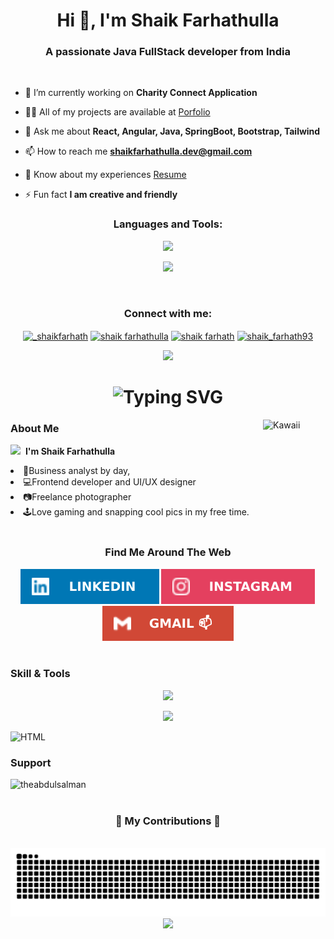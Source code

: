 <h1 align="center">Hi 👋, I'm Shaik Farhathulla</h1>
<h3 align="center">A passionate Java FullStack developer from India</h3>
<br>

- 🔭 I’m currently working on **Charity Connect Application**

- 👨‍💻 All of my projects are available at [Porfolio](https://shaikfarhathulla-dev.github.io/portfolio/)

- 💬 Ask me about **React, Angular, Java, SpringBoot, Bootstrap, Tailwind**

- 📫 How to reach me **shaikfarhathulla.dev@gmail.com**

- 📄 Know about my experiences [Resume](https://drive.google.com/file/d/1mnqn1V9o0Sh8zjZiBNaU6O5NQmpuOfS_/view)

- ⚡ Fun fact **I am creative and friendly**



<h3 align="center">Languages and Tools:</h3>
<p align="center">
  <img src="https://skillicons.dev/icons?i=html,css,js,ts,react,angular,tailwind,bootstrap,java,spring,maven,mysql,c,py" />
</p>
<p align="center">
  <img src="https://skillicons.dev/icons?i=vscode,vite,eclipse,postman,git,github,aws,pycharm,anaconda,notion" />
</p>
<br>
<h3 align="center">Connect with me:</h3>
<p align="center">
<a href="https://twitter.com/_shaikfarhath" target="blank"><img align="center" src="https://raw.githubusercontent.com/rahuldkjain/github-profile-readme-generator/master/src/images/icons/Social/twitter.svg" alt="_shaikfarhath" height="30" width="40" /></a>
<a href="https://linkedin.com/in/shaik farhathulla" target="blank"><img align="center" src="https://raw.githubusercontent.com/rahuldkjain/github-profile-readme-generator/master/src/images/icons/Social/linked-in-alt.svg" alt="shaik farhathulla" height="30" width="40" /></a>
<a href="https://fb.com/shaik farhath" target="blank"><img align="center" src="https://raw.githubusercontent.com/rahuldkjain/github-profile-readme-generator/master/src/images/icons/Social/facebook.svg" alt="shaik farhath" height="30" width="40" /></a>
<a href="https://instagram.com/shaik_farhath93" target="blank"><img align="center" src="https://raw.githubusercontent.com/rahuldkjain/github-profile-readme-generator/master/src/images/icons/Social/instagram.svg" alt="shaik_farhath93" height="30" width="40" /></a>
</p>


<p align=center><img src="https://github.com/theabdulsalman/theabdulsalman/assets/143430536/56d7ee7f-b9e3-48e9-9af6-a056c43f26ab"/></p>

<h1 align="center">
<a><img src="https://readme-typing-svg.demolab.com?font=Fira+code&pause=1000&width=435&lines=Software+Engineer;Full+Stack+Developer;Freelancer+Web+Developer" alt="Typing SVG" /></a>
</h1>

<img src="https://media.tenor.com/at27bgtYrKsAAAAi/purple-bat.gif" alt="Kawaii" width="100" height="100" align="right" />
<h3 align="left">About Me</h3>
<p><img src="https://media.tenor.com/UdMNNyr9BgIAAAAi/discord-discordgifemoji.gif" />&nbsp; <b>I'm Shaik Farhathulla</b> </p>
<li>💼Business analyst by day,</li>
<li>💻Frontend developer and UI/UX designer</li>
<li>📷Freelance photographer</li>
<li>🕹️Love gaming and snapping cool pics in my free time.</li>

<br>
<h3 align="center">Find Me Around The Web</h3>
<div align="center">
<a href="https://www.linkedin.com/in/shaik-farhathulla/"><img src="https://raw.githubusercontent.com/PROxZIMA/PROxZIMA/master/src/social/linkedin.svg" alt="shaik-farhathulla-dev-liinkedin"/></a></a>
<a href="https://www.instagram.com/shaik_farhath93/"><img src="https://raw.githubusercontent.com/PROxZIMA/PROxZIMA/master/src/social/instagram.svg" alt="shaik-farhathulla-dev-insta"/></a>
<!-- <a href="https://twitter.com/theabdulsalman/"><img src="https://img.shields.io/badge/X-%23000000.svg?style=for-the-badge&logo=X&logoColor=white" alt="theabdulsalman"/></a>
<a href="https://youtube.com/theabdulsalman/"><img src="https://img.shields.io/badge/YouTube-%23FF0000.svg?style=for-the-badge&logo=YouTube&logoColor=white" alt="theabdulsalman"/></a> -->
<a href="mailto:shaikfarhathulla.dev@gmail.com"><img src="https://raw.githubusercontent.com/PROxZIMA/PROxZIMA/master/src/social/gmail.svg" alt="shaik-farhathulla-dev-mail"/></a>
</div>



<br>

<div>
<h3 align="left">Skill & Tools</h3>
<p align="center">
  <img src="https://skillicons.dev/icons?i=html,css,js,ts,react,angular,tailwind,bootstrap,java,spring,maven,mysql,c,py" />
</p>
<p align="center">
  <img src="https://skillicons.dev/icons?i=vscode,vite,eclipse,postman,git,github,aws,pycharm,anaconda,notion" />
</p>
 <img src="https://github.com/theabdulsalman/theabdulsalman/assets/143430536/dff1a70b-2ec9-49dc-908b-f295e6cecdc1" alt="HTML" height="50" title="HTML">


<br>
<h3 align="left">Support</h3>
<p><a href="https://www.buymeacoffee.com/theabdulsalman"> <img align="left" src="https://cdn.buymeacoffee.com/buttons/v2/default-yellow.png" height="50" width="210" alt="theabdulsalman" /></a></p>


<br> <br>
<div align="center">
<h3>🐍 My Contributions 🐍</h3>
  <br>
<picture>
  <source media="(prefers-color-scheme: dark)" srcset="https://raw.githubusercontent.com/theabdulsalman/theabdulsalman/output/github-contribution-grid-snake-dark.svg">
  <source media="(prefers-color-scheme: light)" srcset="https://raw.githubusercontent.com/theabdulsalman/theabdulsalman/output/github-contribution-grid-snake.svg">
  <img alt="github contribution grid snake animation" src="https://raw.githubusercontent.com/theabdulsalman/theabdulsalman/output/github-contribution-grid-snake.svg">
</picture>
</br>
</div>

<div align="center">
<img src="https://github.com/theabdulsalman/theabdulsalman/assets/143430536/2353939e-9de5-443e-a560-b450cf27ddc5" />
</div>
